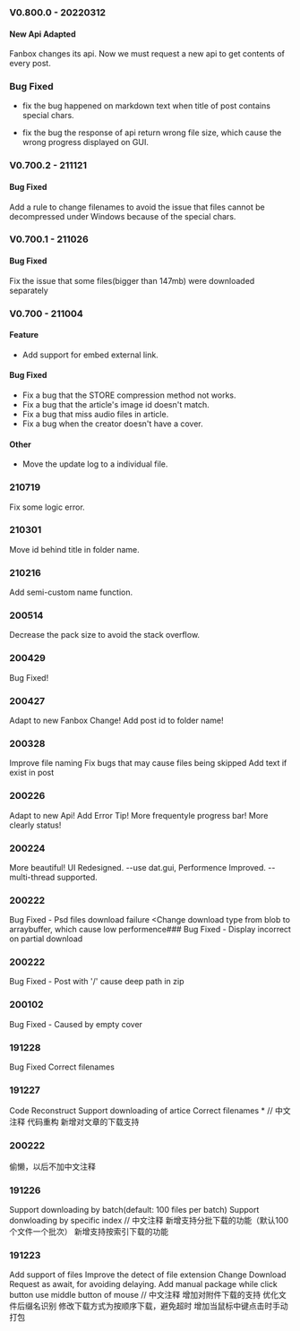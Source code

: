 ### V0.800.0 - 20220312

#### New Api Adapted

Fanbox changes its api. Now we must request a new api to get contents of every post.
### Bug Fixed

+ fix the bug happened on markdown text when title of post contains special chars.

+ fix the bug the response of api return wrong file size, which cause the wrong progress displayed on GUI.



### V0.700.2 - 211121

#### Bug Fixed

Add a rule to change filenames to avoid the issue that files cannot be decompressed under Windows because of the special chars.

### V0.700.1 - 211026

#### Bug Fixed

Fix the issue that some files(bigger than 147mb) were downloaded separately

### V0.700 - 211004

#### Feature

+ Add support for embed external link.

#### Bug Fixed

  + Fix a bug that the STORE compression method not works.
  + Fix a bug that the article's image id doesn't match.
  + Fix a bug that miss audio files in article.
  + Fix a bug when the creator doesn't have a cover.

#### Other

  + Move the update log to a individual file.



### 210719
  Fix some logic error.

### 210301
  Move id behind title in folder name.

### 210216
  Add semi-custom name function.

### 200514
  Decrease the pack size to avoid the stack overflow.

### 200429
  Bug Fixed!

### 200427
  Adapt to new Fanbox Change!
  Add post id to folder name!

### 200328
  Improve file naming
  Fix bugs that may cause files being skipped
  Add text if exist in post

### 200226
  Adapt to new Api! Add Error Tip!
  More frequentyle progress bar!
  More clearly status!

### 200224
  More beautiful! UI Redesigned. --use dat.gui,
  Performence Improved. -- multi-thread supported.

### 200222
  Bug Fixed - Psd files download failure <Change download type from blob to arraybuffer, which cause low performence###
  Bug Fixed - Display incorrect on partial download
### 200222
  Bug Fixed - Post with '/' cause deep path in zip
### 200102
  Bug Fixed - Caused by empty cover
### 191228
  Bug Fixed
  Correct filenames
### 191227
  Code Reconstruct
  Support downloading of artice
  Correct filenames
 *
  // 中文注释
  代码重构
  新增对文章的下载支持

### 200222
  偷懒，以后不加中文注释

### 191226
  Support downloading by batch(default: 100 files per batch)
  Support donwloading by specific index
  // 中文注释
  新增支持分批下载的功能（默认100个文件一个批次）
  新增支持按索引下载的功能

### 191223
  Add support of files
  Improve the detect of file extension
  Change Download Request as await, for avoiding delaying.
  Add manual package while click button use middle button of mouse
  // 中文注释
  增加对附件下载的支持
  优化文件后缀名识别
  修改下载方式为按顺序下载，避免超时
  增加当鼠标中键点击时手动打包